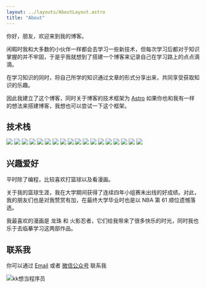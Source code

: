 ```yaml
---
layout: ../layouts/AboutLayout.astro
title: "About"
---
```


你好，朋友，欢迎来到我的博客。

闲暇时我和大多数的小伙伴一样都会去学习一些新技术，但每次学习后都对于知识掌握的并不牢固，于是乎我就想到了搭建一个博客来记录自己在学习路上的点点滴滴。

在学习知识的同时，将自己所学的知识通过文章的形式分享出来，共同享受获取知识的乐趣。

因此我建立了这个博客，同时关于博客的技术框架为 [Astro](https://astro.build/) 如果你也和我有一样的想法来搭建博客，我想也可以尝试一下这个框架。

## 技术栈

<div class="grid grid-cols-3 gap-3 sm:grid-cols-6">
  <img class="rounded-md mb-0" src="https://img.shields.io/badge/Html-E34F26?style=for-the-badge&logo=html5&logoColor=white"></img>
  <img class="rounded-md mb-0" src="https://img.shields.io/badge/css-1572B6?style=for-the-badge&logo=css3&logoColor=white"></img>
  <img class="rounded-md mb-0" src="https://img.shields.io/badge/sass-CC6699?style=for-the-badge&logo=sass&logoColor=white"></img>
  <img class="rounded-md mb-0" src="https://img.shields.io/badge/javascript-F7DF1E?style=for-the-badge&logo=javascript&logoColor=white"></img>
  <img class="rounded-md mb-0" src="https://img.shields.io/badge/typescript-3178C6?style=for-the-badge&logo=typescript&logoColor=white"></img>
  <img class="rounded-md mb-0" src="https://img.shields.io/badge/Vue-4FC08D?style=for-the-badge&logo=vuedotjs&logoColor=white"></img>
  <img class="rounded-md mb-0" src="https://img.shields.io/badge/react-61DAFB?style=for-the-badge&logo=react&logoColor=white"></img>
  <img class="rounded-md mb-0" src="https://img.shields.io/badge/weapp-07C160?style=for-the-badge&logo=wechat&logoColor=white"></img>
  <img class="rounded-md mb-0" src="https://img.shields.io/badge/node-339933?style=for-the-badge&logo=nodedotjs&logoColor=white"></img>
  <img class="rounded-md mb-0" src="https://img.shields.io/badge/nuxt-00DC82?style=for-the-badge&logo=nuxtdotjs&logoColor=white"></img>
  <img class="rounded-md mb-0" src="https://img.shields.io/badge/nest-E0234E?style=for-the-badge&logo=nestjs&logoColor=white"></img>
  <img class="rounded-md mb-0" src="https://img.shields.io/badge/vite-646CFF?style=for-the-badge&logo=vite&logoColor=white"></img>
  <img class="rounded-md mb-0" src="https://img.shields.io/badge/webpack-8DD6F9?style=for-the-badge&logo=webpack&logoColor=white"></img>
  <img class="rounded-md mb-0" src="https://img.shields.io/badge/vitest-6E9F18?style=for-the-badge&logo=vitest&logoColor=white"></img>
  <img class="rounded-md mb-0" src="https://img.shields.io/badge/tailwind-06B6D4?style=for-the-badge&logo=tailwindcss&logoColor=white"></img>
  <img class="rounded-md mb-0" src="https://img.shields.io/badge/unocss-333333?style=for-the-badge&logo=unocss&logoColor=white"></img>
  <img class="rounded-md mb-0" src="https://img.shields.io/badge/MySQL-4479A1?style=for-the-badge&logo=mysql&logoColor=white"></img>
  <img class="rounded-md mb-0" src="https://img.shields.io/badge/git-F05032?style=for-the-badge&logo=git&logoColor=white"></img>
</div>

## 兴趣爱好

平时除了编程，比较喜欢打篮球以及看漫画。

关于我的篮球生涯，我在大学期间获得了连续四年小组赛未出线的好成绩。对此，我的朋友们也是对我赞赏有加，在最终大学毕业时也是以 NBA 第 61 顺位遗憾落选。

我最喜欢的漫画是 龙珠 和 火影忍者，它们给我带来了很多快乐的时光，同时我也乐于去临摹学习这两部作品。

## 联系我

你可以通过 [Email](mailto:2020583117@qq.com) 或者 [微信公众号](https://weixin.sogou.com/weixin?type=1&query=kk%E6%83%B3%E5%BD%93%E7%A8%8B%E5%BA%8F%E5%91%98) 联系我

<div>
  <img src="/assets/weixin.jpg" class="sm:w-1/3 float-left" alt="kk想当程序员">
</div>
